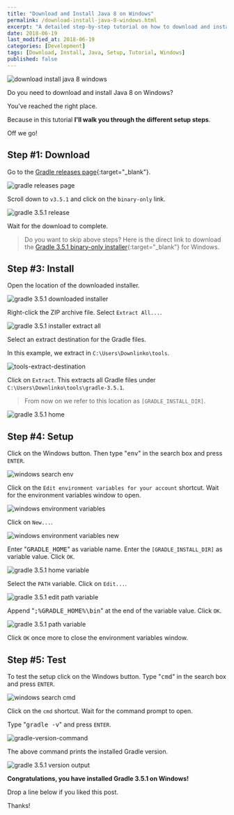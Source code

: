 ```yaml
---
title: "Download and Install Java 8 on Windows"
permalink: /download-install-java-8-windows.html
excerpt: "A detailed step-by-step tutorial on how to download and install Java 8 on Windows."
date: 2018-06-19
last_modified_at: 2018-06-19
categories: [Development]
tags: [Download, Install, Java, Setup, Tutorial, Windows]
published: false
---
```


<img src="{{ site.url }}/assets/images/posts/development/java/download-install-java-8-windows.png" alt="download install java 8 windows" class="align-right title-image">

Do you need to download and install Java 8 on Windows?

You’ve reached the right place.

Because in this tutorial **I'll walk you through the different setup steps**.

Off we go!

## Step #1: Download

Go to the [Gradle releases page](https://gradle.org/releases/){:target="_blank"}.

<img src="{{ site.url }}/assets/images/posts/development/gradle/gradle-releases-page.jpg" alt="gradle releases page">

Scroll down to `v3.5.1` and click on the `binary-only` link.

<img src="{{ site.url }}/assets/images/posts/development/gradle/gradle-3-5-1-release.jpg" alt="gradle 3.5.1 release">

Wait for the download to complete.

> Do you want to skip above steps? Here is the direct link to download the [Gradle 3.5.1 binary-only installer](https://gradle.org/next-steps/?version=3.5.1&format=bin){:target="_blank"} for Windows.

## Step #3: Install

Open the location of the downloaded installer.

<img src="{{ site.url }}/assets/images/posts/development/gradle/gradle-3-5-1-downloaded-installer.jpg" alt="gradle 3.5.1 downloaded installer">

Right-click the ZIP archive file. Select `Extract All...`.

<img src="{{ site.url }}/assets/images/posts/development/gradle/gradle-3-5-1-installer-extract-all.jpg" alt="gradle 3.5.1 installer extract all">

Select an extract destination for the Gradle files.

In this example, we extract in `C:\Users\Downlinko\tools`.

<img src="{{ site.url }}/assets/images/posts/development/tools-extract-destination.jpg" alt="tools-extract-destination">

Click on `Extract`. This extracts all Gradle files under `C:\Users\Downlinko\tools\gradle-3.5.1`.

> From now on we refer to this location as `[GRADLE_INSTALL_DIR]`.

<img src="{{ site.url }}/assets/images/posts/development/gradle/gradle-3-5-1-home.jpg" alt="gradle 3.5.1 home">

## Step #4: Setup

Click on the Windows button. Then type "<kbd>env</kbd>" in the search box and press `ENTER`.

<img src="{{ site.url }}/assets/images/posts/development/windows-search-env.jpg" alt="windows search env">

Click on the `Edit environment variables for your account` shortcut. Wait for the environment variables window to open.

<img src="{{ site.url }}/assets/images/posts/development/windows-environment-variables.jpg" alt="windows environment variables">

Click on `New...`.

<img src="{{ site.url }}/assets/images/posts/development/windows-environment-variables-new.jpg" alt="windows environment variables new">

Enter "<kbd>GRADLE_HOME</kbd>" as variable name. Enter the `[GRADLE_INSTALL_DIR]` as variable value. Click `OK`.

<img src="{{ site.url }}/assets/images/posts/development/gradle/gradle-3-5-1-home-variable.jpg" alt="gradle 3.5.1 home variable">

Select the `PATH` variable. Click on `Edit...`.

<img src="{{ site.url }}/assets/images/posts/development/gradle/gradle-3-5-1-edit-path-variable.jpg" alt="gradle 3.5.1 edit path variable">

Append "<kbd>;%GRADLE_HOME%\bin</kbd>" at the end of the variable value. Click `OK`.

<img src="{{ site.url }}/assets/images/posts/development/gradle/gradle-3-5-1-path-variable.jpg" alt="gradle 3.5.1 path variable">

Click `OK` once more to close the environment variables window.

## Step #5: Test

To test the setup click on the Windows button. Type "<kbd>cmd</kbd>" in the search box and press `ENTER`.

<img src="{{ site.url }}/assets/images/posts/development/windows-search-cmd.jpg" alt="windows search cmd">

Click on the `cmd` shortcut. Wait for the command prompt to open.

Type "<kbd>gradle -v</kbd>" and press `ENTER`.

<img src="{{ site.url }}/assets/images/posts/development/gradle/gradle-version-command.jpg" alt="gradle-version-command">

The above command prints the installed Gradle version.

<img src="{{ site.url }}/assets/images/posts/development/gradle/gradle-3-5-1-version-output.jpg" alt="gradle 3.5.1 version output">

**Congratulations, you have installed Gradle 3.5.1 on Windows!**

Drop a line below if you liked this post.

Thanks!
